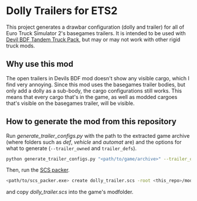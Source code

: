 # Dolly Trailers for ETS2

This project generates a drawbar configuration (dolly and trailer) for all of Euro Truck Simulator 2's basegames trailers. It is intended to be used with [Devil BDF Tandem Truck Pack](https://steamcommunity.com/sharedfiles/filedetails/?id=620915774&searchtext=bdf), but may or may not work with other rigid truck mods.

## Why use this mod

The open trailers in Devils BDF mod doesn't show any visible cargo, which I find very annoying. Since this mod uses the basegames trailer bodies, but only add a dolly as a sub-body, the cargo configurations still works. This means that every cargo that's in the game, as well as modded cargoes that's visible on the basegames trailer, will be visible.

## How to generate the mod from this repository

Run _generate_trailer_configs.py_ with the path to the extracted game archive (where folders such as _def_, _vehicle_ and _automat_ are) and the options for what to generate (`--trailer_owned` and `trailer_defs`).

```bash
python generate_trailer_configs.py "<path/to/game/archive>" --trailer_owned --trailer_defs
```

Then, run the [SCS packer](https://modding.scssoft.com/wiki/Documentation/Tools/Game_Archive_Packer).

```bash
<path/to/scs_packer.exe> create dolly_trailer.scs -root <this_repo>/mod/base
```

and copy _dolly_trailer.scs_ into the game's modfolder.
